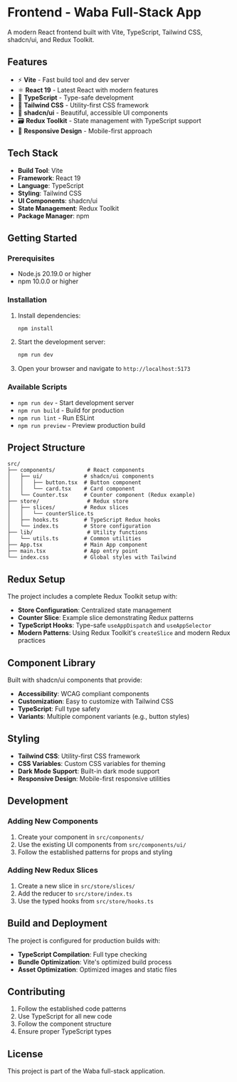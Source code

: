 # Frontend - Waba Full-Stack App

A modern React frontend built with Vite, TypeScript, Tailwind CSS, shadcn/ui, and Redux Toolkit.

## Features

- ⚡ **Vite** - Fast build tool and dev server
- ⚛️ **React 19** - Latest React with modern features
- 🔷 **TypeScript** - Type-safe development
- 🎨 **Tailwind CSS** - Utility-first CSS framework
- 🧩 **shadcn/ui** - Beautiful, accessible UI components
- 🗃️ **Redux Toolkit** - State management with TypeScript support
- 📱 **Responsive Design** - Mobile-first approach

## Tech Stack

- **Build Tool**: Vite
- **Framework**: React 19
- **Language**: TypeScript
- **Styling**: Tailwind CSS
- **UI Components**: shadcn/ui
- **State Management**: Redux Toolkit
- **Package Manager**: npm

## Getting Started

### Prerequisites

- Node.js 20.19.0 or higher
- npm 10.0.0 or higher

### Installation

1. Install dependencies:

   ```bash
   npm install
   ```

2. Start the development server:

   ```bash
   npm run dev
   ```

3. Open your browser and navigate to `http://localhost:5173`

### Available Scripts

- `npm run dev` - Start development server
- `npm run build` - Build for production
- `npm run lint` - Run ESLint
- `npm run preview` - Preview production build

## Project Structure

```
src/
├── components/          # React components
│   ├── ui/             # shadcn/ui components
│   │   ├── button.tsx  # Button component
│   │   └── card.tsx    # Card component
│   └── Counter.tsx     # Counter component (Redux example)
├── store/               # Redux store
│   ├── slices/         # Redux slices
│   │   └── counterSlice.ts
│   ├── hooks.ts        # TypeScript Redux hooks
│   └── index.ts        # Store configuration
├── lib/                 # Utility functions
│   └── utils.ts        # Common utilities
├── App.tsx             # Main App component
├── main.tsx            # App entry point
└── index.css           # Global styles with Tailwind
```

## Redux Setup

The project includes a complete Redux Toolkit setup with:

- **Store Configuration**: Centralized state management
- **Counter Slice**: Example slice demonstrating Redux patterns
- **TypeScript Hooks**: Type-safe `useAppDispatch` and `useAppSelector`
- **Modern Patterns**: Using Redux Toolkit's `createSlice` and modern Redux practices

## Component Library

Built with shadcn/ui components that provide:

- **Accessibility**: WCAG compliant components
- **Customization**: Easy to customize with Tailwind CSS
- **TypeScript**: Full type safety
- **Variants**: Multiple component variants (e.g., button styles)

## Styling

- **Tailwind CSS**: Utility-first CSS framework
- **CSS Variables**: Custom CSS variables for theming
- **Dark Mode Support**: Built-in dark mode support
- **Responsive Design**: Mobile-first responsive utilities

## Development

### Adding New Components

1. Create your component in `src/components/`
2. Use the existing UI components from `src/components/ui/`
3. Follow the established patterns for props and styling

### Adding New Redux Slices

1. Create a new slice in `src/store/slices/`
2. Add the reducer to `src/store/index.ts`
3. Use the typed hooks from `src/store/hooks.ts`

## Build and Deployment

The project is configured for production builds with:

- **TypeScript Compilation**: Full type checking
- **Bundle Optimization**: Vite's optimized build process
- **Asset Optimization**: Optimized images and static files

## Contributing

1. Follow the established code patterns
2. Use TypeScript for all new code
3. Follow the component structure
4. Ensure proper TypeScript types

## License

This project is part of the Waba full-stack application.
